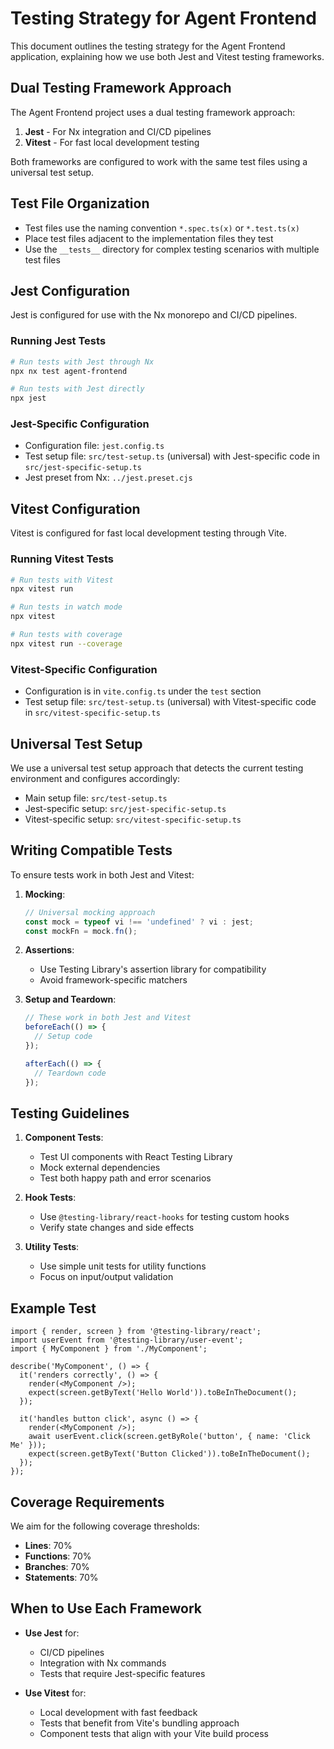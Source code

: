 # Testing Strategy for Agent Frontend

This document outlines the testing strategy for the Agent Frontend application, explaining how we use both Jest and Vitest testing frameworks.

## Dual Testing Framework Approach

The Agent Frontend project uses a dual testing framework approach:

1. **Jest** - For Nx integration and CI/CD pipelines
2. **Vitest** - For fast local development testing

Both frameworks are configured to work with the same test files using a universal test setup.

## Test File Organization

- Test files use the naming convention `*.spec.ts(x)` or `*.test.ts(x)`
- Place test files adjacent to the implementation files they test
- Use the `__tests__` directory for complex testing scenarios with multiple test files

## Jest Configuration

Jest is configured for use with the Nx monorepo and CI/CD pipelines.

### Running Jest Tests

```bash
# Run tests with Jest through Nx
npx nx test agent-frontend

# Run tests with Jest directly
npx jest
```

### Jest-Specific Configuration

- Configuration file: `jest.config.ts`
- Test setup file: `src/test-setup.ts` (universal) with Jest-specific code in `src/jest-specific-setup.ts`
- Jest preset from Nx: `../jest.preset.cjs`

## Vitest Configuration

Vitest is configured for fast local development testing through Vite.

### Running Vitest Tests

```bash
# Run tests with Vitest
npx vitest run

# Run tests in watch mode
npx vitest

# Run tests with coverage
npx vitest run --coverage
```

### Vitest-Specific Configuration

- Configuration is in `vite.config.ts` under the `test` section
- Test setup file: `src/test-setup.ts` (universal) with Vitest-specific code in `src/vitest-specific-setup.ts`

## Universal Test Setup

We use a universal test setup approach that detects the current testing environment and configures accordingly:

- Main setup file: `src/test-setup.ts`
- Jest-specific setup: `src/jest-specific-setup.ts`
- Vitest-specific setup: `src/vitest-specific-setup.ts`

## Writing Compatible Tests

To ensure tests work in both Jest and Vitest:

1. **Mocking**:
   ```typescript
   // Universal mocking approach
   const mock = typeof vi !== 'undefined' ? vi : jest;
   const mockFn = mock.fn();
   ```

2. **Assertions**:
   - Use Testing Library's assertion library for compatibility
   - Avoid framework-specific matchers

3. **Setup and Teardown**:
   ```typescript
   // These work in both Jest and Vitest
   beforeEach(() => {
     // Setup code
   });
   
   afterEach(() => {
     // Teardown code
   });
   ```

## Testing Guidelines

1. **Component Tests**:
   - Test UI components with React Testing Library
   - Mock external dependencies
   - Test both happy path and error scenarios

2. **Hook Tests**:
   - Use `@testing-library/react-hooks` for testing custom hooks
   - Verify state changes and side effects

3. **Utility Tests**:
   - Use simple unit tests for utility functions
   - Focus on input/output validation

## Example Test

```tsx
import { render, screen } from '@testing-library/react';
import userEvent from '@testing-library/user-event';
import { MyComponent } from './MyComponent';

describe('MyComponent', () => {
  it('renders correctly', () => {
    render(<MyComponent />);
    expect(screen.getByText('Hello World')).toBeInTheDocument();
  });

  it('handles button click', async () => {
    render(<MyComponent />);
    await userEvent.click(screen.getByRole('button', { name: 'Click Me' }));
    expect(screen.getByText('Button Clicked')).toBeInTheDocument();
  });
});
```

## Coverage Requirements

We aim for the following coverage thresholds:

- **Lines**: 70%
- **Functions**: 70%
- **Branches**: 70%
- **Statements**: 70%

## When to Use Each Framework

- **Use Jest** for:
  - CI/CD pipelines
  - Integration with Nx commands
  - Tests that require Jest-specific features

- **Use Vitest** for:
  - Local development with fast feedback
  - Tests that benefit from Vite's bundling approach
  - Component tests that align with your Vite build process
